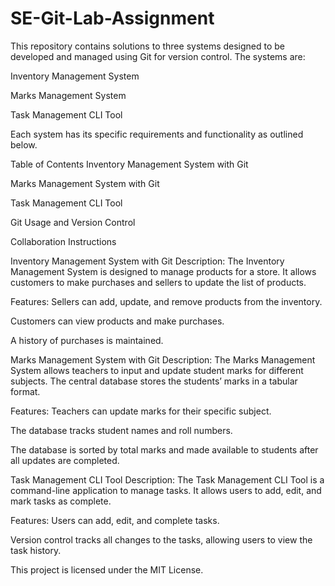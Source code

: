 # SE-Git-Lab-Assignment

This repository contains solutions to three systems designed to be developed and managed using Git for version control. The systems are:

Inventory Management System

Marks Management System

Task Management CLI Tool

Each system has its specific requirements and functionality as outlined below.

Table of Contents
Inventory Management System with Git

Marks Management System with Git

Task Management CLI Tool

Git Usage and Version Control

Collaboration Instructions

Inventory Management System with Git
Description:
The Inventory Management System is designed to manage products for a store. It allows customers to make purchases and sellers to update the list of products.

Features:
Sellers can add, update, and remove products from the inventory.

Customers can view products and make purchases.

A history of purchases is maintained.

Marks Management System with Git
Description:
The Marks Management System allows teachers to input and update student marks for different subjects. The central database stores the students’ marks in a tabular format.

Features:
Teachers can update marks for their specific subject.

The database tracks student names and roll numbers.

The database is sorted by total marks and made available to students after all updates are completed.

Task Management CLI Tool
Description:
The Task Management CLI Tool is a command-line application to manage tasks. It allows users to add, edit, and mark tasks as complete.

Features:
Users can add, edit, and complete tasks.

Version control tracks all changes to the tasks, allowing users to view the task history.

This project is licensed under the MIT License.
